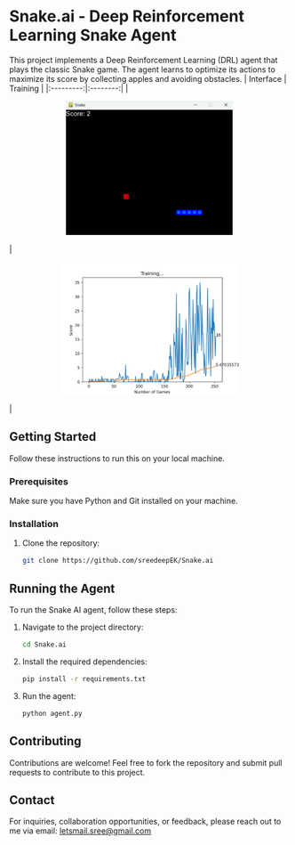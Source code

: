# Snake.ai - Deep Reinforcement Learning Snake Agent

This project implements a Deep Reinforcement Learning (DRL) agent that plays the classic Snake game. The agent learns to optimize its actions to maximize its score by collecting apples and avoiding obstacles.
| Interface | Training |
|:---------:|:--------:|
| <p align="center"><img src="https://github.com/sreedeepEK/Snake.ai/blob/main/Screenshots/Interface.png" width="300"></p> | <p align="center"><img src="https://github.com/sreedeepEK/Snake.ai/blob/main/Screenshots/Training.png" width="321"></p> |


## Getting Started

Follow these instructions to run this on your local machine.

### Prerequisites

Make sure you have Python and Git installed on your machine.

### Installation

1. Clone the repository:
   
    ```bash
    git clone https://github.com/sreedeepEK/Snake.ai
    ```

## Running the Agent

To run the Snake AI agent, follow these steps:

1. Navigate to the project directory:
    ```bash
    cd Snake.ai
    ```
1. Install the required dependencies:
    ```bash
    pip install -r requirements.txt
    ```
    
2. Run the agent:
    ```bash
    python agent.py
    ```


## Contributing

Contributions are welcome! Feel free to fork the repository and submit pull requests to contribute to this project.

## Contact

For inquiries, collaboration opportunities, or feedback, please reach out to me via email: letsmail.sree@gmail.com





